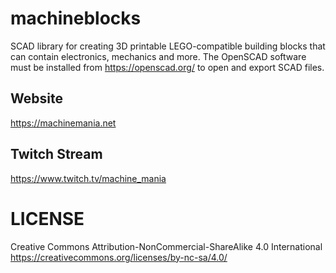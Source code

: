 # machineblocks
SCAD library for creating 3D printable LEGO-compatible building blocks that can contain electronics, mechanics and more. The OpenSCAD software must be installed from https://openscad.org/ to open and export SCAD files.

## Website
https://machinemania.net

## Twitch Stream
https://www.twitch.tv/machine_mania

# LICENSE
Creative Commons Attribution-NonCommercial-ShareAlike 4.0 International 
https://creativecommons.org/licenses/by-nc-sa/4.0/
